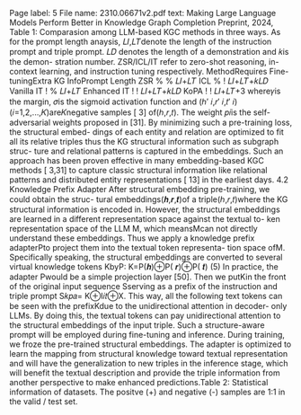 Page label: 5
File name: 2310.06671v2.pdf
text:
Making Large Language Models Perform Better in
Knowledge Graph Completion Preprint, 2024,
Table 1: Comparasion among LLM-based KGC methods in
three ways. As for the prompt length anaysis, 𝐿𝐼,𝐿𝑇denote
the length of the instruction prompt and triple prompt. 𝐿𝐷
denotes the length of a demonstration and 𝑘is the demon-
stration number. ZSR/ICL/IT refer to zero-shot reasoning,
in-context learning, and instruction tuning respectively.
MethodRequires
Fine-tuningExtra
KG InfoPrompt
Length
ZSR % % 𝐿𝐼+𝐿𝑇
ICL % ! 𝐿𝐼+𝐿𝑇+𝑘𝐿𝐷
Vanilla IT ! % 𝐿𝐼+𝐿𝑇
Enhanced IT ! ! 𝐿𝐼+𝐿𝑇+𝑘𝐿𝐷
KoPA ! ! 𝐿𝐼+𝐿𝑇+3
where𝛾is the margin, 𝜎is the sigmoid activation function and
(ℎ′
𝑖,𝑟′
𝑖,𝑡′
𝑖)(𝑖=1,2,...,𝐾)are𝐾negative samples [ 3] of(ℎ,𝑟,𝑡).
The weight 𝑝𝑖is the self-adversarial weights proposed in [31].
By minimizing such a pre-training loss, the structural embed-
dings of each entity and relation are optimized to fit all its relative
triples thus the KG structural information such as subgraph struc-
ture and relational patterns is captured in the embeddings. Such
an approach has been proven effective in many embedding-based
KGC methods [ 3,31] to capture classic structural information like
relational patterns and distributed entity representations [ 13] in
the earliest days.
4.2 Knowledge Prefix Adapter
After structural embedding pre-training, we could obtain the struc-
tural embeddings(𝒉,𝒓,𝒕)of a triple(ℎ,𝑟,𝑡)where the KG structural
information is encoded in. However, the structural embeddings are
learned in a different representation space against the textual to-
ken representation space of the LLM M, which meansMcan not
directly understand these embeddings. Thus we apply a knowledge
prefix adapterPto project them into the textual token representa-
tion space ofM. Specifically speaking, the structural embeddings
are converted to several virtual knowledge tokens KbyP:
K=P(𝒉)⊕P( 𝒓)⊕P( 𝒕) (5)
In practice, the adapter Pwould be a simple projection layer
[50]. Then we putKin the front of the original input sequence
Sserving as a prefix of the instruction and triple prompt S𝑘𝑝𝑎=
K⊕I𝑖𝑡⊕X. This way, all the following text tokens can be seen
with the prefixKdue to the unidirectional attention in decoder-
only LLMs. By doing this, the textual tokens can pay unidirectional
attention to the structural embeddings of the input triple. Such
a structure-aware prompt will be employed during fine-tuning
and inference. During training, we froze the pre-trained structural
embeddings. The adapter is optimized to learn the mapping from
structural knowledge toward textual representation and will have
the generalization to new triples in the inference stage, which will
benefit the textual description and provide the triple information
from another perspective to make enhanced predictions.Table 2: Statistical information of datasets. The positve (+)
and negative (-) samples are 1:1 in the valid / test set.